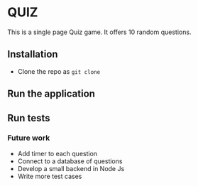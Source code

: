 QUIZ
====
This is a single page Quiz game. It offers 10 random questions.

## Installation
   * Clone the repo as `git clone `


## Run the application
 
 
## Run tests 


### Future work
  * Add timer to each question
  * Connect to a database of questions 
  * Develop a small backend in Node Js
  * Write more test cases
